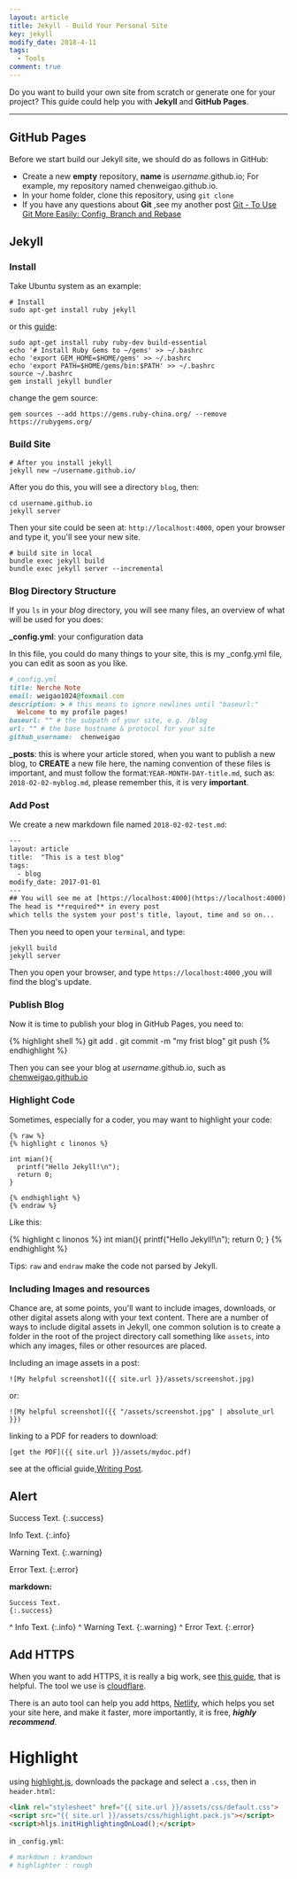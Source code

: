 ```yaml
---
layout: article
title: Jekyll - Build Your Personal Site 
key: jekyll
modify_date: 2018-4-11
tags:
  - Tools
comment: true
---
```


Do you want to build your own site from scratch or generate one for your project? This guide could help you with **Jekyll** and **GitHub Pages**.
<!--more-->
---

## GitHub Pages

Before we start build our Jekyll site, we should do as follows in GitHub:

- Create a new **empty** repository, **name** is *username*.github.io; For example, my repository named chenweigao.github.io.
- In your home folder, clone this repository, using `git clone`
- If you have any questions about **Git** ,see my another post [Git - To Use Git More Easily: Config, Branch and Rebase](https://chenweigao.github.io/2018/01/12/git.html)

## Jekyll

### Install

Take Ubuntu system as an example:

```shell
# Install 
sudo apt-get install ruby jekyll
```

or this [guide](https://jekyllrb.com/docs/installation/#ubuntu):

```shell
sudo apt-get install ruby ruby-dev build-essential
echo '# Install Ruby Gems to ~/gems' >> ~/.bashrc
echo 'export GEM_HOME=$HOME/gems' >> ~/.bashrc
echo 'export PATH=$HOME/gems/bin:$PATH' >> ~/.bashrc
source ~/.bashrc
gem install jekyll bundler
```

change the gem source:

```shell
gem sources --add https://gems.ruby-china.org/ --remove https://rubygems.org/
```



### Build Site

```shell
# After you install jekyll
jekyll new ~/username.github.io/
```

After you do this, you will see a directory `blog`, then:

```
cd username.github.io
jekyll server
```

Then your site could be seen at: `http://localhost:4000`, open your browser and type it, you'll see your new site.

```shell
# build site in local
bundle exec jekyll build
bundle exec jekyll server --incremental
```

### Blog Directory Structure

If you `ls` in your *blog* directory, you will see many files, an overview of what will be used for you does:

**_config.yml**:  your configuration data

In this file, you could do many things to your site, this is my _confg.yml file, you can edit as soon as you like.

```ruby
#_config.yml
title: Nerche Note
email: weigao1024@foxmail.com
description: > # this means to ignore newlines until "baseurl:"
  Welcome to my profile pages!
baseurl: "" # the subpath of your site, e.g. /blog
url: "" # the base hostname & protocol for your site
github_username:  chenweigao
```


**_posts**:  this is where your article stored, when you want to publish a new blog, to **CREATE** a new file here, the naming convention of these files is important, and must follow the format:`YEAR-MONTH-DAY-title.md`, such as: `2018-02-02-myblog.md`, please remember this, it is very **important**. 

### Add Post

We create a new markdown file named `2018-02-02-test.md`:

```html
---
layout: article
title:  "This is a test blog"
tags:
  - blog
modify_date: 2017-01-01
---
## You will see me at [https://localhost:4000](https://localhost:4000)
The head is **required** in every post
which tells the system your post's title, layout, time and so on...
```

Then you need to open your `terminal`, and type: 

```shell
jekyll build
jekyll server
```

Then you open your browser, and type `https://localhost:4000` ,you will find the blog's update.

### Publish Blog

Now it is time to publish your blog in GitHub Pages, you need to:

{% highlight shell %}
git add .
git commit -m "my frist blog"
git push
{% endhighlight %}

Then you can see your blog at *username*.github.io, such as [chenweigao.github.io](chenweigao.github.io)

### Highlight Code

Sometimes, especially for a coder, you may want to highlight your code:
```
{% raw %}
{% highlight c linonos %}

int mian(){
  printf("Hello Jekyll!\n");
  return 0;
}

{% endhighlight %}
{% endraw %}
```
Like this:

{% highlight c linonos %}
int mian(){
  printf("Hello Jekyll!\n");
  return 0;
}
{% endhighlight %}

Tips: `raw` and `endraw` make the code not parsed by Jekyll.

### Including Images and resources

Chance are, at some points, you'll want to include images, downloads, or other digital assets along with your text content. There are a number of ways to include digital assets in Jekyll, one common solution is to create a folder in the root of the project directory call something like `assets`, into which any images, files or  other resources are placed.

Including an image assets in a post:

```shell
![My helpful screenshot]({{ site.url }}/assets/screenshot.jpg)
```

or:

```shell
![My helpful screenshot]({{ "/assets/screenshot.jpg" | absolute_url }})
```

linking to a PDF for readers to download:

```shell
[get the PDF]({{ site.url }}/assets/mydoc.pdf)
```

see at the official guide,[Writing Post](https://jekyllrb.com/docs/posts/).

## Alert

Success Text.
{:.success}

Info Text.
{:.info}

Warning Text.
{:.warning}

Error Text.
{:.error}

**markdown:**

    Success Text.
    {:.success}
^
    Info Text.
    {:.info}
^
    Warning Text.
    {:.warning}
^
    Error Text.
    {:.error}

## Add HTTPS

When you want to add HTTPS, it is really a big work, see [this guide](https://zhuanlan.zhihu.com/p/22667528), that is helpful. The tool we use is [cloudflare](https://www.cloudflare.com/).

There is an auto tool can help you add https, [Netlify](https://app.netlify.com/), which helps you set your site here, and make it faster, more importantly, it is free, ***highly recommend***.

# Highlight

using  [highlight.js](https://highlightjs.org/), downloads the package and select  a `.css`, then in `header.html`:

```html
<link rel="stylesheet" href="{{ site.url }}/assets/css/default.css">
<script src="{{ site.url }}/assets/css/highlight.pack.js"></script>
<script>hljs.initHighlightingOnLoad();</script>
```

in `_config.yml`:

```yaml
# markdown : kramdown
# highlighter : rough
```

